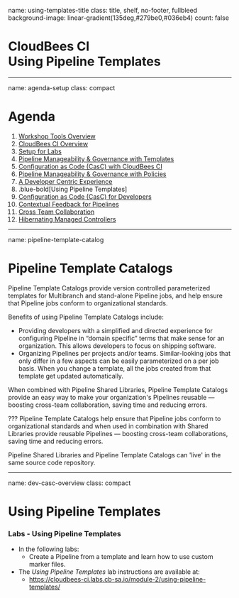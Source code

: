 name: using-templates-title
class: title, shelf, no-footer, fullbleed
background-image: linear-gradient(135deg,#279be0,#036eb4)
count: false

# CloudBees CI<br>Using Pipeline Templates

---
name: agenda-setup
class: compact

# Agenda

1. <a class="no-style" href="#workshop-tools">Workshop Tools Overview</a>
2. <a class="no-style" href="#core-overview-title">CloudBees CI Overview</a>
3. <a class="no-style" href="#core-setup-overview">Setup for Labs</a>
4. <a class="no-style" href="#pipeline-template-catalog-title">Pipeline Manageability & Governance with Templates</a>
5. <a class="no-style" href="#casc-title">Configuration as Code (CasC) with CloudBees CI</a>
6. <a class="no-style" href="#pipeline-policies-title">Pipeline Manageability & Governance with Policies</a>
7. <a class="no-style" href="#dev-centric-title">A Developer Centric Experience</a>
8. .blue-bold[Using Pipeline Templates]
9. <a class="no-style" href="#casc-dev-title">Configuration as Code (CasC) for Developers</a>
10. <a class="no-style" href="#contextual-feedback-title">Contextual Feedback for Pipelines</a>
11. <a class="no-style" href="#cross-team-title">Cross Team Collaboration</a>
12. <a class="no-style" href="#hibernate-title">Hibernating Managed Controllers</a>

---
name: pipeline-template-catalog

# Pipeline Template Catalogs

Pipeline Template Catalogs provide version controlled parameterized templates for Multibranch and stand-alone Pipeline jobs, and help ensure that Pipeline jobs conform to organizational standards.

Benefits of using Pipeline Template Catalogs include:

* Providing developers with a simplified and directed experience for configuring Pipeline in “domain specific” terms that make sense for an organization. This allows developers to focus on shipping software.
* Organizing Pipelines per projects and/or teams. Similar-looking jobs that only differ in a few aspects can be easily parameterized on a per job basis. When you change a template, all the jobs created from that template get updated automatically.

When combined with Pipeline Shared Libraries, Pipeline Template Catalogs provide an easy way to make your organization's Pipelines reusable — boosting cross-team collaboration, saving time and reducing errors.

???
Pipeline Template Catalogs help ensure that Pipeline jobs conform to organizational standards and when used in combination with Shared Libraries provide reusable Pipelines — boosting cross-team collaborations, saving time and reducing errors.

Pipeline Shared Libraries and Pipeline Template Catalogs can 'live' in the same source code repository.

---
name: dev-casc-overview
class: compact

# Using Pipeline Templates

### Labs - Using Pipeline Templates
* In the following labs:
  *  Create a Pipeline from a template and learn how to use custom marker files.
* The *Using Pipeline Templates* lab instructions are available at: 
  * https://cloudbees-ci.labs.cb-sa.io/module-2/using-pipeline-templates/